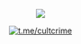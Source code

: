 

<p align="center"><img src="https://api.visitorbadge.io/api/combined?path=terr6rized&countColor=%23191919"></p>

<div align="center">
  <a href="https://open.spotify.com/user/08ccmob6xq54zpm6xld0ym4qu">
    <img src="https://spotify-recently-played-readme.vercel.app/api?user=08ccmob6xq54zpm6xld0ym4qu&count=5" alt="t.me/cultcrime"  />
  </a>
</div>
